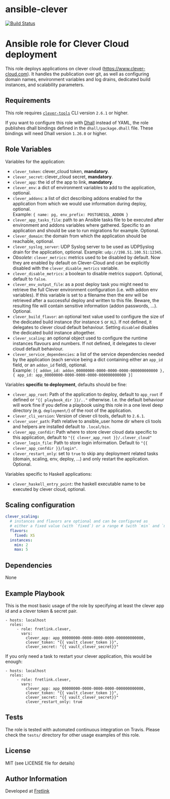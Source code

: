 # ansible-clever

[![Build Status](https://travis-ci.com/fretlink/ansible-clever.svg?token=D3nFpUxMu7vStDHwUNy4&branch=master)](https://travis-ci.com/fretlink/ansible-clever)

Ansible role for Clever Cloud deployment
=======

This role deploys applications on clever cloud (https://www.clever-cloud.com).
It handles the publication over git, as well as configuring domain names, environment variables and log drains, dedicated build instances, and scalability parameters.

Requirements
------------

This role requires [`clever-tools`](https://github.com/CleverCloud/clever-tools) CLI version `2.6.1` or higher.

If you want to configure this role with [Dhall](https://dhall-lang.org/) instead of YAML, the role publishes dhall bindings defined in the `dhall/package.dhall` file. These bindings will need Dhall version `1.26.0` or higher.

Role Variables
--------------

Variables for the application:

- `clever_token`: clever_cloud token, **mandatory**.
- `clever_secret`: clever_cloud secret, **mandatory**.
- `clever_app`: the id of the app to link, **mandatory**.
- `clever_env`: a dict of environment variables to add to the application, optional.
- `clever_addons`: a list of dict describing addons enabled for the application from which we would use information during deploy, optional.<br/>
  Example: `{ name: pg, env_prefix: POSTGRESQL_ADDON }`
- `clever_app_tasks_file`: path to an Ansible tasks file to be executed after environment and addons variables where gathered. Specific to an application and should be use to run migrations for example. Optional.
- `clever_domain`: the domain from which the application should be reachable, optional.
- `clever_syslog_server`: UDP Syslog server to be used as UDPSyslog drain for the application, optional. Example: `udp://198.51.100.51:12345`.
- _Obsolete_: `clever_metrics`: metrics used to be disabled by default. Now they are enabled by default on Clever-Cloud and can be explicitly disabled with the `clever_disable_metrics` variable.
- `clever_disable_metrics`: a boolean to disable metrics support. Optional, default to `false`.
- `clever_env_output_file`: as a post deploy task you might need to retrieve the full Clever environment configuration (i.e. with addon env variables). If this variable is set to a filename then the env will be retrieved after a successful deploy and written to this file. Beware, the resulting file will contain sensitive information (addon passwords, …). Optional.
- `clever_build_flavor`: an optional text value used to configure the size of the dedicated build instance (for instance `S` or `XL`). If not defined, it delegates to clever cloud default behaviour. Setting `disabled` disables the dedicated build instance altogether.
- `clever_scaling`: an optional object used to configure the runtime instances flavours and numbers. If not defined, it delegates to clever cloud default behaviour.
- `clever_service_dependencies`: a list of the service dependencies needed by the application (each service being a dict containing either an `app_id` field, or an `addon_id` field), optional.<br/>
  Example: `[{ addon_id: addon_00000000-0000-0000-0000-000000000000 }, { app_id: app_00000000-0000-0000-0000-000000000000 }]`

Variables **specific to deployment**, defaults should be fine:

- `clever_app_root`: Path of the application to deploy, default to `app_root` if defined or `"{{ playbook_dir }}/.."` otherwise. I.e. the default behaviour will work fine if you define a playbook using this role in a one level deep directory (e.g. `deployment/`) of the root of the application.
- `clever_cli_version`: Version of clever cli tools, default to `2.6.1`.
- `clever_user_path`: Path relative to ansible_user home dir where cli tools and helpers are installed default to `.local/bin`.
- `clever_app_confdir`: Path where to store clever cloud data specific to this application, default to `"{{ clever_app_root }}/.clever_cloud"`
- `clever_login_file`: Path to store login information. Default to `"{{ clever_app_confdir }}/login"`.
- `clever_restart_only`: set to `true` to skip any deployment related tasks (domain, scaling, env, deploy, …) and only restart the application. Optional.

Variables specific to Haskell applications:

- `clever_haskell_entry_point`: the haskell executable name to be executed by clever cloud, optional.

Scaling configuration
---------------------

```yaml
clever_scaling:
  # instances and flavors are optional and can be configured as
  # either a fixed value (with `fixed`) or a range # (with `min` and `max`)
  flavors:
    fixed: XS
  instances:
    min: 2
    max: 5
```

Dependencies
------------

None

Example Playbook
----------------

This is the most basic usage of the role by specifying at least the clever app id and a clever token & secret pair.

    - hosts: localhost
      roles:
         - role: fretlink.clever,
           vars:
             clever_app: app_00000000-0000-0000-0000-000000000000,
             clever_token: "{{ vault_clever_token }}",
             clever_secret: "{{ vault_clever_secret}}"

If you only need a task to restart your clever application, this would be enough:

    - hosts: localhost
      roles:
         - role: fretlink.clever,
           vars:
             clever_app: app_00000000-0000-0000-0000-000000000000,
             clever_token: "{{ vault_clever_token }}",
             clever_secret: "{{ vault_clever_secret}}"
             clever_restart_only: true

Tests
----

The role is tested with automated continuous integration on Travis. Please check the `tests/` directory for other usage examples of this role.

License
-------

MIT (see LICENSE file for details)

Author Information
------------------

Developed at [Fretlink](https://tech.fretlink.com)
